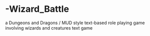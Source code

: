# -Wizard_Battle
a Dungeons and Dragons / MUD style text-based role playing game involving wizards and creatures text game
